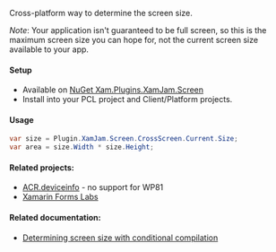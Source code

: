 Cross-platform way to determine the screen size. 

_Note_: Your application isn't guaranteed to be full screen, so this is the maximum screen size you can hope for, not the current screen size available to your app.

#### Setup
* Available on [NuGet Xam.Plugins.XamJam.Screen](https://www.nuget.org/packages/Xam.Plugins.XamJam.Screen)
* Install into your PCL project and Client/Platform projects.

#### Usage
```csharp
var size = Plugin.XamJam.Screen.CrossScreen.Current.Size;
var area = size.Width * size.Height;
```
#### Related projects:
* [ACR.deviceinfo](https://github.com/aritchie/deviceinfo) - no support for WP81
* [Xamarin Forms Labs](https://github.com/XLabs/Xamarin-Forms-Labs/wiki/Device)

#### Related documentation:
* [Determining screen size with conditional compilation](http://03cd0a8.netsolhost.com/wordpress/?p=90)